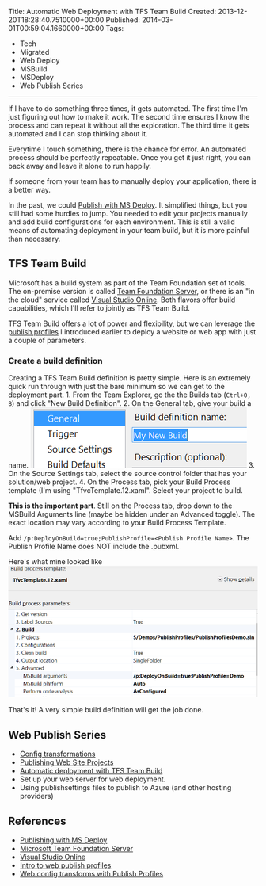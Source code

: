 Title: Automatic Web Deployment with TFS Team Build
Created: 2013-12-20T18:28:40.7510000+00:00
Published: 2014-03-01T00:59:04.1660000+00:00
Tags: 
 - Tech
 - Migrated
 - Web Deploy
 - MSBuild
 - MSDeploy
 - Web Publish Series
---
If I have to do something three times, it gets automated. The first time I'm just figuring out how to make it work. The second time ensures I know the process and can repeat it without all the exploration. The third time it gets automated and I can stop thinking about it.

Everytime I touch something, there is the chance for error. An automated process should be perfectly repeatable. Once you get it just right, you can back away and leave it alone to run happily.

If someone from your team has to manually deploy your application, there is a better way.

In the past, we could [Publish with MS Deploy][Chris Kadel]. It simplified things, but you still had some hurdles to jump. You needed to edit your projects manually and add build configurations for each environment. This is still a valid means of automating deployment in your team build, but it is more painful than necessary.

## TFS Team Build
Microsoft has a build system as part of the Team Foundation set of tools. The on-premise version is called [Team Foundation Server][TFS], or there is an "in the cloud" service called [Visual Studio Online][VSOnline]. Both flavors offer build capabilities, which I'll refer to jointly as TFS Team Build.

TFS Team Build offers a lot of power and flexibility, but we can leverage the [publish profiles][Publish Profiles] I introduced earlier to deploy a website or web app with just a couple of parameters.

### Create a build definition
Creating a TFS Team Build definition is pretty simple. Here is an extremely quick run through with just the bare minimum so we can get to the deployment part.
1\. From the Team Explorer, go the the Builds tab (`Ctrl+0, B`) and click "New Build Definition".
2\. On the General tab, give your build a name.
![TFS Build Definition General Tab](../assets/img/2014/Mar/Build_General_Tab.PNG)
3\. On the Source Settings tab, select the source control folder that has your solution/web project. 
4\. On the Process tab, pick your Build Process template (I'm using "TfvcTemplate.12.xaml". Select your project to build.

**This is the important part**. Still on the Process tab, drop down to the MSBuild Arguments line (maybe be hidden under an Advanced toggle).  The exact location may vary according to your Build Process Template.

Add `/p:DeployOnBuild=true;PublishProfile=<Publish Profile Name>`. The Publish Profile Name does NOT include the .pubxml.

Here's what mine looked like 
![TFS Build Definition Process Tab](../assets/img/2014/Mar/Build_Process_Tab.PNG)

That's it! A very simple build definition will get the job done.

## Web Publish Series
+ [Config transformations](http://awaitwisdom.com/publish-profile-config-transform/) 
+ [Publishing Web Site Projects](http://awaitwisdom.com/publishing-website-projects)
+ [Automatic deployment with TFS Team Build](http://awaitwisdom.com/automatic-web-deployment-with-tfs-team-build)
+ Set up your web server for web deployment.
+ Using publishsettings files to publish to Azure (and other hosting providers)

## References
* [Publishing with MS Deploy][Chris Kadel]
* [Microsoft Team Foundation Server][TFS]
* [Visual Studio Online][VSOnline]
* [Intro to web publish profiles][Publish Profiles]
* [Web.config transforms with Publish Profiles][Web.config transforms]

[Chris Kadel]:http://chriskadel.com/2013/03/using-tfs-to-build-and-deploy-during-the-build-process-with-ms-deploy/
[TFS]:http://msdn.microsoft.com/en-us/vstudio/ff637362.aspx
[VSOnline]:http://www.visualstudio.com/products/visual-studio-online-overview-vs
[Publish Profiles]:http://awaitwisdom.com/intro-to-web-publish-profiles/
[Web.config transforms]:http://awaitwisdom.com/publish-profile-config-transform/